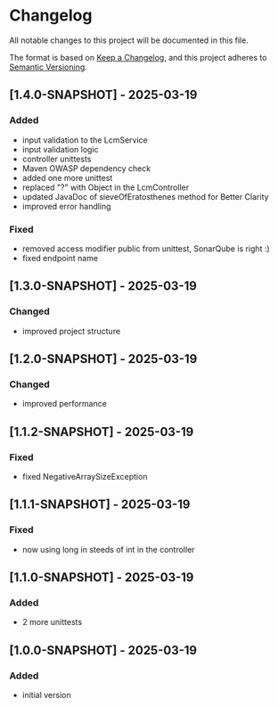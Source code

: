 # Changelog

All notable changes to this project will be documented in this file.

The format is based on [Keep a Changelog](https://keepachangelog.com/en/1.0.0/),
and this project adheres to [Semantic Versioning](https://semver.org/spec/v2.0.0.html).

## [1.4.0-SNAPSHOT] - 2025-03-19

### Added

- input validation to the LcmService
- input validation logic
- controller unittests
- Maven OWASP dependency check
- added one more unittest
- replaced "?" with Object in the LcmController
- updated JavaDoc of sieveOfEratosthenes method for Better Clarity
- improved error handling

### Fixed

- removed access modifier public from unittest, SonarQube is right :)
- fixed endpoint name

## [1.3.0-SNAPSHOT] - 2025-03-19

### Changed

- improved project structure

## [1.2.0-SNAPSHOT] - 2025-03-19

### Changed

- improved performance

## [1.1.2-SNAPSHOT] - 2025-03-19

### Fixed

- fixed NegativeArraySizeException

## [1.1.1-SNAPSHOT] - 2025-03-19

### Fixed

- now using long in steeds of int in the controller

## [1.1.0-SNAPSHOT] - 2025-03-19

### Added

- 2 more unittests

## [1.0.0-SNAPSHOT] - 2025-03-19

### Added

- initial version

